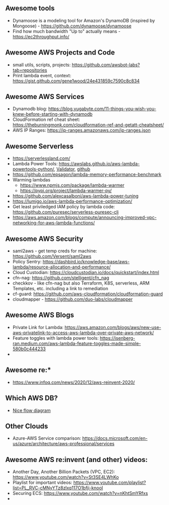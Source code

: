 ## Awesome tools
* Dynamoose is a modeling tool for Amazon's DynamoDB (inspired by Mongoose) - https://github.com/dynamoose/dynamoose
* Find how much bandwidth "Up to" actually means - https://ec2throughput.info/


## Awesome AWS Projects and Code
* small utils, scripts, projects: https://github.com/awsbot-labs?tab=repositories
* Print lambda event, context: https://gist.github.com/gene1wood/24e431859c7590c8c834


## Awesome AWS Services
* Dynamodb blog: https://blog.yugabyte.com/11-things-you-wish-you-knew-before-starting-with-dynamodb
* CloudFormation ref cheat sheet: https://theburningmonk.com/cloudformation-ref-and-getatt-cheatsheet/
* AWS IP Ranges: https://ip-ranges.amazonaws.com/ip-ranges.json

## Awesome Serverless
* https://serverlessland.com/
* Lambda Power Tools: https://awslabs.github.io/aws-lambda-powertools-python/, [Validator](https://awslabs.github.io/aws-lambda-powertools-python/utilities/parser/), [github](https://github.com/awslabs/aws-lambda-powertools-python)
* https://github.com/epsagon/lambda-memory-performance-benchmark
* Warming lambdas
  * https://www.npmjs.com/package/lambda-warmer
  * https://pypi.org/project/lambda-warmer-py/
* https://github.com/alexcasalboni/aws-lambda-power-tuning 
* https://lumigo.io/aws-lambda-performance-optimization/
* Get least priviledged IAM policy by lambda code: https://github.com/puresec/serverless-puresec-cli
* https://aws.amazon.com/blogs/compute/announcing-improved-vpc-networking-for-aws-lambda-functions/

## Awesome AWS Security
* saml2aws - get temp creds for machine: https://github.com/Versent/saml2aws
* Policy Sentry: https://dashbird.io/knowledge-base/aws-lambda/resource-allocation-and-performance/
* Cloud Custodian: https://cloudcustodian.io/docs/quickstart/index.html
* cfn-nag: https://github.com/stelligent/cfn_nag
* checkkov - like cfn-nag but also Terraform, K8S, serverless, ARM Templates, etc. including a link to remediation
* cf-guard: https://github.com/aws-cloudformation/cloudformation-guard
* cloudmapper - https://github.com/duo-labs/cloudmapper

## Awesome AWS Blogs
* Private Link for Lambda: https://aws.amazon.com/blogs/aws/new-use-aws-privatelink-to-access-aws-lambda-over-private-aws-network/
* Feature toggles with lambda power tools: https://isenberg-ran.medium.com/aws-lambda-feature-toggles-made-simple-580b0c444233
* 
## Awesome re:*
* https://www.infoq.com/news/2020/12/aws-reinvent-2020/

## Which AWS DB?
* [Nice flow diagram](https://github.com/roybenyosef/AwesomeEverything/blob/main/which-aws-db.jpeg)

## Other Clouds
* Azure-AWS Service comparison: https://docs.microsoft.com/en-us/azure/architecture/aws-professional/services

## Awesome AWS re:invent (and other) videos:
* Another Day, Another Billion Packets (VPC, EC2): https://www.youtube.com/watch?v=St3SE4LWhKo
* Playlist for important videos: https://www.youtube.com/playlist?list=PL_RVC-cMNyYTz8zlxq117O1bfji-knooI
* Securing ECS: https://www.youtube.com/watch?v=nKhtSmYRfxs
* 
